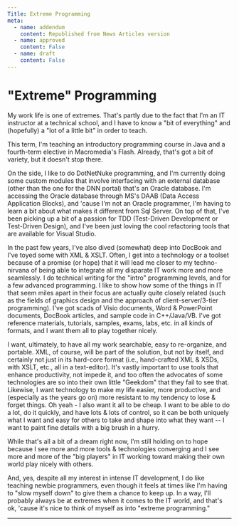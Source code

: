 ```yaml
---
Title: Extreme Programming
meta:
  - name: addendum
    content: Republished from News Articles version
  - name: approved
    content: False
  - name: draft
    content: False
---
```

# "Extreme" Programming

My work life is one of extremes. That's partly due to the fact that I'm an IT instructor at a technical school, and I have to know a "bit of everything" and (hopefully) a "lot of a little bit" in order to teach.

This term, I'm teaching an introductory programming course in Java and a fourth-term elective in Macromedia's Flash. Already, that's got a bit of variety, but it doesn't stop there.

On the side, I like to do DotNetNuke programming, and I'm currently doing some custom modules that involve interfacing with an external database (other than the one for the DNN portal) that's an Oracle database. I'm accessing the Oracle database through MS's DAAB (Data Access Application Blocks), and 'cause I'm not an Oracle programmer, I'm having to learn a bit about what makes it different from Sql Server. On top of that, I've been picking up a bit of a passion for TDD (Test-Driven Development or Test-Driven Design), and I've been just loving the cool refactoring tools that are available for Visual Studio.

In the past few years, I've also dived (somewhat) deep into DocBook and I've toyed some with XML & XSLT. Often, I get into a technology or a toolset because of a promise (or hope) that it will lead me closer to my techno-nirvana of being able to integrate all my disparate IT work more and more seamlessly. I do technical writing for the "intro" programming levels, and for a few advanced programming. I like to show how some of the things in IT that seem miles apart in their focus are actually quite closely related (such as the fields of graphics design and the approach of client-server/3-tier programming). I've got scads of Visio documents, Word & PowerPoint documents, DocBook articles, and sample code in C++/Java/VB. I've got reference materials, tutorials, samples, exams, labs, etc. in all kinds of formats, and I want them all to play together nicely.

I want, ultimately, to have all my work searchable, easy to re-organize, and portable. XML, of course, will be part of the solution, but not by itself, and certainly not just in its hard-core format (i.e., hand-crafted XML & XSDs, with XSLT, etc., all in a text-editor). It's vastly important to use tools that enhance productivity, not impede it, and too often the advocates of some technologies are so into their own little "Geekdom" that they fail to see that. Likewise, I want technology to make my life easier, more productive, and (especially as the years go on) more resistant to my tendency to lose & forget things. Oh yeah - I also want it all to be cheap. I want to be able to do a lot, do it quickly, and have lots & lots of control, so it can be both uniquely what I want and easy for others to take and shape into what they want -- I want to paint fine details with a big brush in a hurry.



While that's all a bit of a dream right now, I'm still holding on to hope because I see more and more tools & technologies converging and I see more and more of the "big players" in IT working toward making their own world play nicely with others.



And, yes, despite all my interest in intense IT development, I do like teaching newbie programmers, even though it feels at times like I'm having to "slow myself down" to give them a chance to keep up. In a way, I'll probably always be at extremes when it comes to the IT world, and that's ok, 'cause it's nice to think of myself as into "extreme programming."





---
